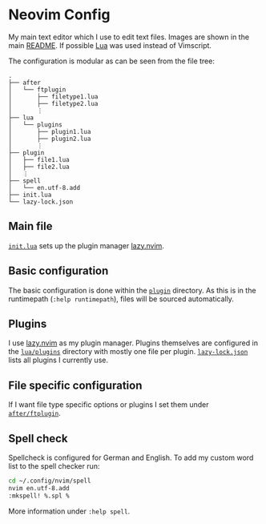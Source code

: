 # Neovim Config

My main text editor which I use to edit text files. Images are shown in the main
[README](../../../README.md). If possible [Lua](https://www.lua.org/) was used
instead of Vimscript.

The configuration is modular as can be seen from the file tree:

```
.
├── after
│   └── ftplugin
│       ├── filetype1.lua
│       ├── filetype2.lua
│       ⋮
├── lua
│   └── plugins
│       ├── plugin1.lua
│       ├── plugin2.lua
│       ⋮
├── plugin
│   ├── file1.lua
│   ├── file2.lua
│   ⋮
├── spell
│   └── en.utf-8.add
├── init.lua
└── lazy-lock.json
```

## Main file

[`init.lua`](init.lua) sets up the plugin manager
[lazy.nvim](https://github.com/folke/lazy.nvim).

## Basic configuration

The basic configuration is done within the [`plugin`](plugin) directory.
As this is in the runtimepath (`:help runtimepath`),
files will be sourced automatically.

## Plugins

I use [lazy.nvim](https://github.com/folke/lazy.nvim) as my plugin manager.
Plugins themselves are configured in the [`lua/plugins`](lua/plugins/)
directory with mostly one file per plugin.
[`lazy-lock.json`](lazy-lock.json) lists all plugins I currently use.

## File specific configuration

If I want file type specific options or plugins I set them under
[`after/ftplugin`](after/ftplugin/).

## Spell check

Spellcheck is configured for German and English. To add my custom word list to
the spell checker run:

```sh
cd ~/.config/nvim/spell
nvim en.utf-8.add
:mkspell! %.spl %
```

More information under `:help spell`.
